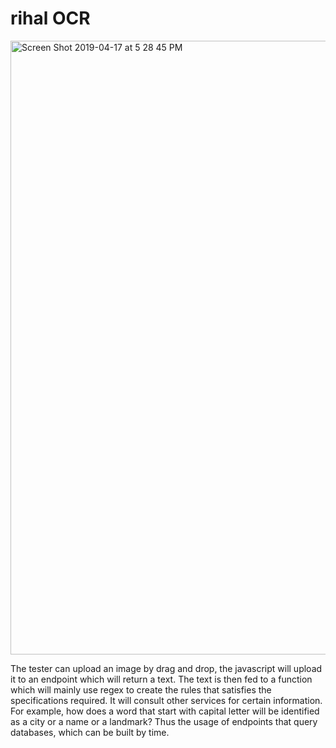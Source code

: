 # rihal OCR

<img width="982" alt="Screen Shot 2019-04-17 at 5 28 45 PM" src="https://user-images.githubusercontent.com/38236933/56291581-922c0f00-6136-11e9-99be-12f808fac5c6.png">

The tester can upload an image by drag and drop, the javascript will upload it to an endpoint which will return a text. The text is then fed to a function which will mainly use regex to create the rules that satisfies the specifications required. It will consult other services for certain information. For example, how does a word that start with capital letter will be identified  as a city or a name or a landmark? Thus the usage of endpoints that query databases, which can be built by time.
